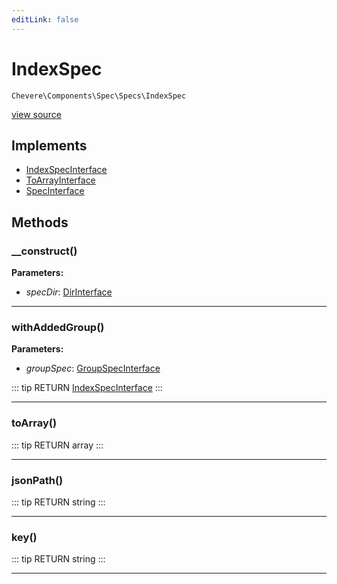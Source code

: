```yaml
---
editLink: false
---
```


# IndexSpec

`Chevere\Components\Spec\Specs\IndexSpec`

[view source](https://github.com/chevere/chevere/blob/master/src/Chevere/Components/Spec/Specs/IndexSpec.php)

## Implements

- [IndexSpecInterface](../../../Interfaces/Spec/Specs/IndexSpecInterface.md)
- [ToArrayInterface](../../../Interfaces/Common/ToArrayInterface.md)
- [SpecInterface](../../../Interfaces/Spec/SpecInterface.md)

## Methods

### __construct()

**Parameters:**

- *specDir*: [DirInterface](../../../Interfaces/Filesystem/DirInterface.md)

---

### withAddedGroup()

**Parameters:**

- *groupSpec*: [GroupSpecInterface](../../../Interfaces/Spec/Specs/GroupSpecInterface.md)

::: tip RETURN
[IndexSpecInterface](../../../Interfaces/Spec/Specs/IndexSpecInterface.md)
:::

---

### toArray()

::: tip RETURN
array
:::

---

### jsonPath()

::: tip RETURN
string
:::

---

### key()

::: tip RETURN
string
:::

---
